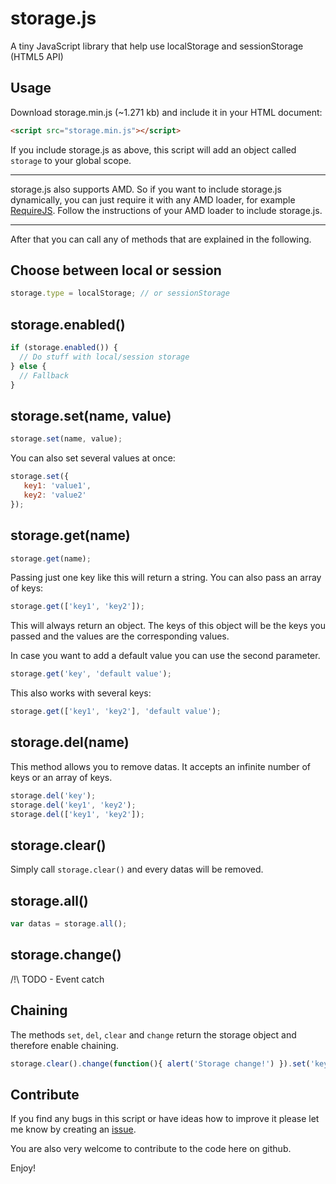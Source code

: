 # storage.js
A tiny JavaScript library that help use localStorage and sessionStorage (HTML5 API)

## Usage
Download storage.min.js (~1.271 kb) and include it in your HTML document:

```html
<script src="storage.min.js"></script>
```

If you include storage.js as above, this script will add an object called `storage` to your global scope.


---

storage.js also supports AMD. So if you want to include storage.js dynamically, you can just require it with any AMD loader, for example [RequireJS](http://requirejs.org/).
Follow the instructions of your AMD loader to include storage.js.

---


After that you can call any of methods that are explained in the following.


## Choose between local or session

```javascript
storage.type = localStorage; // or sessionStorage
```


## storage.enabled()

```javascript
if (storage.enabled()) {
  // Do stuff with local/session storage
} else {
  // Fallback
}
```


## storage.set(name, value)

```javascript
storage.set(name, value);
```

You can also set several values at once:

```javascript
storage.set({
   key1: 'value1',
   key2: 'value2'
});
```


## storage.get(name)

```javascript
storage.get(name);
```

Passing just one key like this will return a string. You can also pass an array of keys:

```javascript
storage.get(['key1', 'key2']);
```

This will always return an object. The keys of this object will be the keys you passed and the values are the corresponding values.

In case you want to add a default value you can use the second parameter.

```javascript
storage.get('key', 'default value');
```

This also works with several keys:

```javascript
storage.get(['key1', 'key2'], 'default value');
```


## storage.del(name)

This method allows you to remove datas. It accepts an infinite number of keys or an array of keys.

```javascript
storage.del('key');
storage.del('key1', 'key2');
storage.del(['key1', 'key2']);
```


## storage.clear()
Simply call `storage.clear()` and every datas will be removed.


## storage.all()

```javascript
var datas = storage.all();
```


## storage.change()
/!\ TODO - Event catch


## Chaining
The methods `set`, `del`, `clear` and `change` return the storage object and therefore enable chaining.

```javascript
storage.clear().change(function(){ alert('Storage change!') }).set('key', 'value').get('key');
```


## Contribute
If you find any bugs in this script or have ideas how to improve it please let me know by creating an [issue](https://github.com/monkeymonk/storage.js/issues). 

You are also very welcome to contribute to the code here on github.


Enjoy!